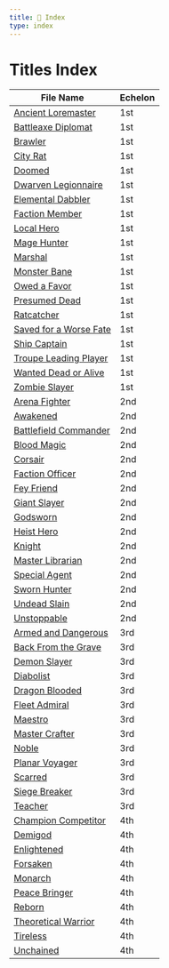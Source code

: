 ```yaml
---
title: 📑 Index
type: index
---
```


# Titles Index

| File Name                                                                 | Echelon |
| ------------------------------------------------------------------------- | ------- |
| [Ancient Loremaster](../1st%20Echelon/Ancient%20Loremaster)               | 1st     |
| [Battleaxe Diplomat](../1st%20Echelon/Battleaxe%20Diplomat)               | 1st     |
| [Brawler](../1st%20Echelon/Brawler)                                       | 1st     |
| [City Rat](../1st%20Echelon/City%20Rat)                                   | 1st     |
| [Doomed](../1st%20Echelon/Doomed)                                         | 1st     |
| [Dwarven Legionnaire](../1st%20Echelon/Dwarven%20Legionnaire)             | 1st     |
| [Elemental Dabbler](../1st%20Echelon/Elemental%20Dabbler)                 | 1st     |
| [Faction Member](../1st%20Echelon/Faction%20Member)                       | 1st     |
| [Local Hero](../1st%20Echelon/Local%20Hero)                               | 1st     |
| [Mage Hunter](../1st%20Echelon/Mage%20Hunter)                             | 1st     |
| [Marshal](../1st%20Echelon/Marshal)                                       | 1st     |
| [Monster Bane](../1st%20Echelon/Monster%20Bane)                           | 1st     |
| [Owed a Favor](../1st%20Echelon/Owed%20a%20Favor)                         | 1st     |
| [Presumed Dead](../1st%20Echelon/Presumed%20Dead)                         | 1st     |
| [Ratcatcher](../1st%20Echelon/Ratcatcher)                                 | 1st     |
| [Saved for a Worse Fate](../1st%20Echelon/Saved%20for%20a%20Worse%20Fate) | 1st     |
| [Ship Captain](../1st%20Echelon/Ship%20Captain)                           | 1st     |
| [Troupe Leading Player](../1st%20Echelon/Troupe%20Leading%20Player)       | 1st     |
| [Wanted Dead or Alive](../1st%20Echelon/Wanted%20Dead%20or%20Alive)       | 1st     |
| [Zombie Slayer](../1st%20Echelon/Zombie%20Slayer)                         | 1st     |
| [Arena Fighter](../2nd%20Echelon/Arena%20Fighter)                         | 2nd     |
| [Awakened](../2nd%20Echelon/Awakened)                                     | 2nd     |
| [Battlefield Commander](../2nd%20Echelon/Battlefield%20Commander)         | 2nd     |
| [Blood Magic](../2nd%20Echelon/Blood%20Magic)                             | 2nd     |
| [Corsair](../2nd%20Echelon/Corsair)                                       | 2nd     |
| [Faction Officer](../2nd%20Echelon/Faction%20Officer)                     | 2nd     |
| [Fey Friend](../2nd%20Echelon/Fey%20Friend)                               | 2nd     |
| [Giant Slayer](../2nd%20Echelon/Giant%20Slayer)                           | 2nd     |
| [Godsworn](../2nd%20Echelon/Godsworn)                                     | 2nd     |
| [Heist Hero](../2nd%20Echelon/Heist%20Hero)                               | 2nd     |
| [Knight](../2nd%20Echelon/Knight)                                         | 2nd     |
| [Master Librarian](../2nd%20Echelon/Master%20Librarian)                   | 2nd     |
| [Special Agent](../2nd%20Echelon/Special%20Agent)                         | 2nd     |
| [Sworn Hunter](../2nd%20Echelon/Sworn%20Hunter)                           | 2nd     |
| [Undead Slain](../2nd%20Echelon/Undead%20Slain)                           | 2nd     |
| [Unstoppable](../2nd%20Echelon/Unstoppable)                               | 2nd     |
| [Armed and Dangerous](../3rd%20Echelon/Armed%20and%20Dangerous)           | 3rd     |
| [Back From the Grave](../3rd%20Echelon/Back%20From%20the%20Grave)         | 3rd     |
| [Demon Slayer](../3rd%20Echelon/Demon%20Slayer)                           | 3rd     |
| [Diabolist](../3rd%20Echelon/Diabolist)                                   | 3rd     |
| [Dragon Blooded](../3rd%20Echelon/Dragon%20Blooded)                       | 3rd     |
| [Fleet Admiral](../3rd%20Echelon/Fleet%20Admiral)                         | 3rd     |
| [Maestro](../3rd%20Echelon/Maestro)                                       | 3rd     |
| [Master Crafter](../3rd%20Echelon/Master%20Crafter)                       | 3rd     |
| [Noble](../3rd%20Echelon/Noble)                                           | 3rd     |
| [Planar Voyager](../3rd%20Echelon/Planar%20Voyager)                       | 3rd     |
| [Scarred](../3rd%20Echelon/Scarred)                                       | 3rd     |
| [Siege Breaker](../3rd%20Echelon/Siege%20Breaker)                         | 3rd     |
| [Teacher](../3rd%20Echelon/Teacher)                                       | 3rd     |
| [Champion Competitor](../4th%20Echelon/Champion%20Competitor)             | 4th     |
| [Demigod](../4th%20Echelon/Demigod)                                       | 4th     |
| [Enlightened](../4th%20Echelon/Enlightened)                               | 4th     |
| [Forsaken](../4th%20Echelon/Forsaken)                                     | 4th     |
| [Monarch](../4th%20Echelon/Monarch)                                       | 4th     |
| [Peace Bringer](../4th%20Echelon/Peace%20Bringer)                         | 4th     |
| [Reborn](../4th%20Echelon/Reborn)                                         | 4th     |
| [Theoretical Warrior](../4th%20Echelon/Theoretical%20Warrior)             | 4th     |
| [Tireless](../4th%20Echelon/Tireless)                                     | 4th     |
| [Unchained](../4th%20Echelon/Unchained)                                   | 4th     |
